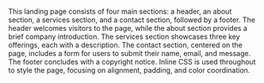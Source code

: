 This landing page consists of four main sections: a header, an about section, a services section, and a contact section, followed by a footer. The header welcomes visitors to the page, while the about section provides a brief company introduction. The services section showcases three key offerings, each with a description. The contact section, centered on the page, includes a form for users to submit their name, email, and message. The footer concludes with a copyright notice. Inline CSS is used throughout to style the page, focusing on alignment, padding, and color coordination.
